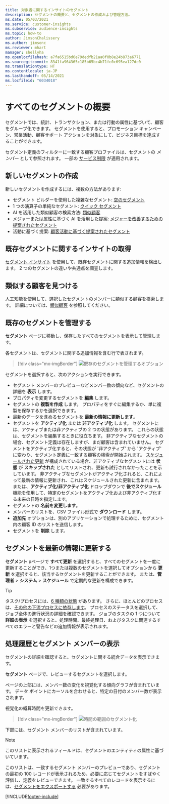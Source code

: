 ```yaml
---
title: 対象者に関するインサイトのセグメント
description: セグメントの概要と、セグメントの作成および管理方法。
ms.date: 05/03/2021
ms.service: customer-insights
ms.subservice: audience-insights
ms.topic: how-to
author: JimsonChalissery
ms.author: jimsonc
ms.reviewer: mhart
manager: shellyha
ms.openlocfilehash: a7fa6515bd6e79dedfb21aa0f0b8e24b873a6771
ms.sourcegitcommit: 8341fa964365c185b65bc4b71fc0c695ea127dc0
ms.translationtype: HT
ms.contentlocale: ja-JP
ms.lasthandoff: 05/14/2021
ms.locfileid: "6034018"
---
```

# <a name="segments-overview"></a>すべてのセグメントの概要

セグメントでは、統計、トランザクション、または行動の属性に基づいて、顧客をグループ化できます。 セグメントを使用すると、プロモーション キャンペーン、営業活動、顧客サポート アクションを対象にして、ビジネス目標を達成することができます。

セグメント定義のフィルターに一致する顧客プロファイルは、セグメントの *メンバー* として参照されます。 一部の [サービス制限](service-limits.md) が適用されます。

## <a name="create-a-new-segment"></a>新しいセグメントの作成

新しいセグメントを作成するには、複数の方法があります: 

- セグメント ビルダーを使用した複雑なセグメント: [空のセグメント](segment-builder.md#create-a-new-segment)
- 1 つの演算子の単純なセグメント: [クイック セグメント](segment-builder.md#quick-segments)
- AI を活用した類似顧客の検索方法: [類似顧客](find-similar-customer-segments.md)
- メジャーまたは属性に基づく AI を活用した提案: [メジャーを改善するための提案されたセグメント](suggested-segments.md)
- 活動に基づく提案: [顧客活動に基づく提案されたセグメント](suggested-segments-activity.md)

## <a name="get-insights-on-existing-segments"></a>既存セグメントに関するインサイトの取得

[セグメント インサイト](segment-insights.md) を使用して、既存セグメントに関する追加情報を検出します。 2 つのセグメントの違いや共通点を調査します。

## <a name="find-similar-customers"></a>類似する顧客を見つける

人工知能を使用して、選択したセグメントのメンバーに類似する顧客を検索します。 詳細については、[類似顧客](find-similar-customer-segments.md) を参照してください。

## <a name="manage-existing-segments"></a>既存のセグメントを管理する

**セグメント** ページに移動し、保存したすべてのセグメントを表示して管理します。

各セグメントは、セグメントに関する追加情報を含む行で表されます。

> [!div class="mx-imgBorder"]
> ![既存のセグメントを管理するオプション](media/segments-selected-segment.png "既存のセグメントを管理するオプション")

セグメントを選択すると、次のアクションを実行できます。

- セグメント メンバーのプレビューなどメンバー数の傾向など、セグメントの詳細を **表示** します。
- プロパティを変更するセグメントを **編集** します。
- セグメントの **複製を作成** します。 プロパティをすぐに編集するか、単に複製を保存するかを選択できます。
- 最新のデータを含めるセグメントを **最新の情報に更新します**。
- セグメントを **アクティブ化** または **非アクティブ化** します。 セグメントには、アクティブまたは非アクティブの 2 つの状態があります。 これらの状態は、セグメントを編集するときに役立ちます。 非アクティブなセグメントの場合、セグメント定義は存在しますが、まだ顧客は含まれていません。 セグメントをアクティブ化すると、その状態が '非アクティブ' から 'アクティブ' に変わり、セグメント定義に一致する顧客の検索が開始されます。 [スケジュールされた更新](system.md#schedule-tab) が構成されている場合、非アクティブなセグメントには **状態** が **スキップされた** としてリストされ、更新も試行されなかったことを示しています。 非アクティブなセグメントがアクティブ化されると、これによって最新の情報に更新され、これはスケジュールされた更新に含まれます。
  または、**アクティブ化/非アクティブ化** ドロップダウンで **後でスケジュール** 機能を使用して、特定のセグメントをアクティブ化および非アクティブ化する未来の日時を指定します。
- セグメントの **名前を変更します**。
- メンバーのリストを、CSV ファイル形式で **ダウンロード** します。
- **追加先** オプションは、別のアプリケーションで処理するために、セグメント内の顧客 ID のリストを送信します。
- セグメントを **削除** します。

## <a name="refresh-segments"></a>セグメントを最新の情報に更新する

**セグメント** pページで **すべて更新** を選択すると、すべてのセグメントを一度に更新することができ、1つまたは複数のセグメントを選択してオプションから **更新** を選択すると、該当するセグメントを更新することができます。 または、**管理者** > **システム** > **スケジュール** で定期的な更新を構成できます。

> [!TIP]
> タスク/プロセスには、[6 種類の状態](system.md#status-types) があります。 さらに、ほとんどのプロセスは、[その他の下流プロセスに依存します](system.md#refresh-policies)。 プロセスのステータスを選択して、ジョブ全体の進行状況の詳細を確認できます。 ジョブのタスクの 1 つについて **詳細の表示** を選択すると、処理時間、最終処理日、およびタスクに関連するすべてのエラーと警告などの追加情報が表示されます。

## <a name="view-processing-history-and-segment-members"></a>処理履歴とセグメント メンバーの表示

セグメントの詳細を確認すると、セグメントに関する統合データを表示できます。

**セグメント** ページで、レビューするセグメントを選択します。

ページの上部には、メンバー数の変化を視覚化する傾向グラフが含まれています。 データ ポイントにカーソルを合わせると、特定の日付のメンバー数が表示されます。

視覚化の概算時間を更新できます。

> [!div class="mx-imgBorder"]
> ![時間の範囲のセグメント化](media/segment-time-range.png "時間の範囲のセグメント化")

下部には、セグメント メンバーのリストが含まれています。

> [!NOTE]
> このリストに表示されるフィールドは、セグメントのエンティティの属性に基づいています。
>
>このリストは、一致するセグメント メンバーのプレビューであり、セグメントの最初の 100 レコードが表示されるため、必要に応じてセグメントをすばやく評価し、定義をレビューできます。 一致するすべてのレコードを表示するには、[セグメントをエクスポートする](export-destinations.md) 必要があります。

[!INCLUDE[footer-include](../includes/footer-banner.md)] 
